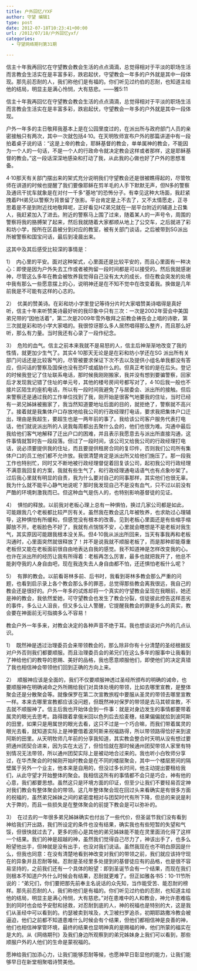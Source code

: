 ```yaml
---
title: 户外回忆/YXF
author: 守望 编辑1
type: post
date: 2012-07-18T10:23:41+00:00
url: /2012/07/18/户外回忆yxf/
categories:
  - 守望网络期刊第31期

---
```

信主十年我再回忆在守望教会教会生活的点点滴滴，总觉得相对于平淡的职场生活而言教会生活实在是丰富多彩，跌宕起伏，守望教会一年多的户外就是其中一段体现。<!--more-->那先前忍耐的人，我们称他们是有福的。你们听见过约伯的忍耐，也知道主给他的结局，明显主是满心怜悯，大有慈悲。——雅5:11

信主十年我再回忆在守望教会教会生活的点点滴滴，总觉得相对于平淡的职场生活而言教会生活实在是丰富多彩，跌宕起伏，守望教会一年多的户外就是其中一段体现。

户外一年多的主日敬拜我基本上是在公园里度过的，在派出所与政府部门人员的亲密接触只有两次，其中一次就包括4·10。在天明牧师宣布户外的那篇讲道中有一段拍着桌子说的话：“这是上帝的教会，耶稣基督的教会，单单属神的教会，不能因为一个人的一句话，不是一个人的行政命令就决定教会这样或者那样，这是耶稣基督的教会。”这一段话深深地感染和打动了我，从此我的心做也好了户外的思想准备。

4·10那天有关部门摆出来的架式充分说明我们守望教会还是很被瞧得起的，尽管牧师在讲道的时候也提醒了我们要像耶稣在剪羊毛的人手下默默无声，但N多的警察及通讯干扰车就象是在对付一千多“基地”的恐怖分子。有幸见这种大场面，我赶紧拽着PH弟兄以警察为背景留了张影。平台肯定是上不去了，又不太情愿走，正寻思着是不是到附近找地敬拜呢，正好看见HZ弟兄就在一层平台附近的辅道上召集人，我赶紧加入了进去。附近的警察马上围了过来，随着某人的一声号令，周围的警察将我的胳膊架了起来，然后我就随着大家都顺从地上了公交车，之后就进了彩和坊小学，按所在区县被分到对应的教室，被有关部门谈话，之后被带到SG派出所被警察和国宝问话，最后到凌晨出来。

这其中及其后感受比较深的事情是：

1）  内心里的平安。面对这种架式，心里面还是比较平安的，而且心里面有一种决心：即使是因为户外失去工作或者被拘留一段时间都是可以接受的。然后我就感谢神，尽管这么多年在教会被牧养我觉得自己没有太大的成长，但在教会突发的处境中我有那么一些愿意摆上的心，说明神还是在不知不觉中在改变着我。换做是几年前我是不可能有这样的心志的。

2）  优美的赞美诗。在彩和坊小学里登记等待分片时大家唱赞美诗唱得是真好听，信主十年来听赞美诗最好听的我印象中只有三次：一次是2002年营会中美国弟兄带的“因他活着”，第二次是2009年雪外敬拜之前教会祷告会上唱的诗歌，第三次就是彩和坊小学大家唱的。我很惊讶那么多人居然唱得那么整齐，而且那么好听，那么有力量。当时我还有心录了一段作纪念。

3）  危险的血气。信主之前本来我就不是易怒的人，<wbr>信主后神渐渐地改变了我的性情，就更加少生气了。其实4·10那<wbr>天无论是是在彩和坊小学还在SG 派出所有关部门问话还是比较客气的，<wbr>尽管被要求保证下次不去以及提供小组名单我都没有答应，<wbr>但问话的警察及国保也没有恐吓或威胁什么的。<wbr>但真正考验的是在后头。登记的时候我登记了住址联系电话，<wbr>那时候我刚刚搬家，我并没有想到要骗警察，<wbr>回家后才发现我记错了住址的单元号，其他的楼号房间号都写对了，<wbr>4·10后我一般也不接片区陌生的座机电话，<wbr>所以有一段时间我避免了与居委会、派出所的接触。<wbr>但后来警察还是通过我的工作单位找到了我，<wbr>刚开始是很客气地要我的住址，当时已经有一弟兄姊妹被搬家了，<wbr>我当然知道要地址后面的目的，就拒绝了，警察就不高兴了。<wbr>接着就是我集体户口存放地给我公司的行政经理打电话，<wbr>要求我把集体户口迁出，理由是我超生，<wbr>要超生也是一两年前的事了。我给该公司客户服务代表打电话，<wbr>他们就说派出所的人说我每周都出去聚什么会的，他们也很为难。<wbr>沟通中最后我给他们客气地解释了迁出户口的困难，<wbr>并且表示我愿意去与派出所直接沟通，这件事情就暂时告一段段落。<wbr>但过了一段时间，该公司又给我公司的行政经理打电话，<wbr>说必须要提供我的住址，而且要提供租房合同的复印件，<wbr>否则我们公司所有集体户口的员工他们都不允许放。<wbr>我很清楚肯定是派出所又给他们施压了。那一段我工作也特别忙，<wbr>同时又不断地被行政经理督促着回复该公司，<wbr>起初我公司行政经理不满意我回复的方案，我就有些生气了，<wbr>和行政经理通电话语气也有点象吵架了。<wbr>过后我心里就有明显的自责，我为什么要对自己的同事那样，<wbr>其实他们也很无辜。我为什么就不能平心静气地说呢？<wbr>那时我发现自己不是没有血气，<wbr>只不过以前没有严酷的环境刺激我而已。但这种血气是伤人的，<wbr>也特别影响基督徒的见证。</wbr></wbr></wbr></wbr></wbr></wbr></wbr></wbr></wbr></wbr></wbr></wbr></wbr></wbr></wbr></wbr></wbr></wbr></wbr></wbr></wbr></wbr></wbr></wbr></wbr></wbr></wbr></wbr></wbr></wbr>

4）  惧怕的释放。以前我对老板心理上总有一种惧怕，换过几家公司都是如此，可能跟我几个老板都比较严厉有关。虽然我在教会这几年被牧养，也求助过心理辅导，这种惧怕有所缓和，但感觉没有根本的改善。见到老板心里面还是有些缩手缩脚放不开。老板脸色不好了，我就有点惴惴不安，心里就会瞎想是不是老板对我生气，其实原因可能跟我根本没关系。但4·10我从派出所回来，当天有事我再和老板沟通时，心里面突然就很释放了！并不是说我就不顺服老板了，而是那种即能尊重老板但又能在老板面前很自由地表达自我的感觉。我不知道神是怎样改变我的心。也许在派出所的经历让我有所得着：老板再怎么厉害，最多也就把我开了，他总不能剥夺我的人身自由吧，现在我连失去人身自由都不怕，还还惧怕老板什么呢？

5）  有罪的教会。以前看哥林多前、后书时，我看到哥林多教会那么严重的问题，也看到启示录上各个教会那么多的罪恶，总觉得那些教会离我很远，我自己的教会还是很好的。户外一年多的试炼却将一个真实的守望教会呈现在我眼前，她还是神的教会，我依然爱她，可守望教会也发生了教会分裂，信徒彼此控告这样恶劣的事件，多么让人沮丧，但又多么让人警醒，它提醒我教会的罪是多么的真实，教会要在神面前无可指摘多么不容易！

教会户外一年多来，对教会决定的各种声音不绝于耳。我也想谈谈对户外的几点认识。

1）  既然神是透过治理委员会来带领教会的，那么除非你有十分清楚的圣经根据反对户外否则我们都要顺服。而且治理委员会的弟兄们在这么多年的服事中让我看到了神给他们的教导的恩赐、美好的品格，我也愿意顺服他们，即使他们的决定真错了我也相信神会带领他们回到正确的方向上来。

2）  顺服神应该是全面的，我们不仅要顺服神透过圣经所颁布的明确的诫命，也要顺服神在明确诫命之外所赐给我们对具体处境的带领，比如去哪里宣教，是整体聚会还是分散聚会等。就像保罗在第二次宣教旅程中要服从圣灵的带领去哪里宣教一样。本来去哪里宣教都应该没问题，但既然神对保罗的带领是去马其顿宣教，不去就不顺服神了。信主后我也开始体会到一件事：就是对身边发生的事情都要带着属灵的眼光去思考。路得跟着拿俄米回以色列后去拾麦穗，结果偏偏就拾到波阿斯的田里，如果只是用属世的眼光去看，这只不过是一个巧合嘛，而我们带着属灵的眼光去看，就知道实际上是神要借着波阿斯来祝福路得，所以带领路得恰好来到波阿斯的田里。从天明牧师几年前的分享我知道，其实教会整合时天明从没有想过要把通州团契合进来，因为实在太远了，但恰恰就在那时候通州团契带领人家里有特别情况无法带领，所以通州团契实际上是被动地合过来的。我也听小白牧师分享过，在华杰聚会的时候刚开始时教会是在不同的楼层聚会，其中一个楼层房间的隔壁属于另外一个业主，他本来是自用的，但没过多长时间，他主动提出要租给我们，从此守望才开始整体的聚会。我相信这所有的事情都不会只是巧合，神有他的心意，我们都要思想。虽然这只是环境方面的印证，但至少让我们不要轻易否定神对我们教会有整体聚会的带领。这几年整体聚会现在回过头来看确实是有很多方面的祝福的，虽然弟兄姊妹之间的紧密度相对与团契时代有所下降，但总的来说是利大于弊的，而且一些损失是在整体聚会的前提下教会是可以弥补的。

3）  在过去的一年很多弟兄姊妹确实也付出了一些代价，但圣诞节我们没有看到神给我们开出路，我们所设定的条件也没有结果，确实我也有些短暂的失望和气馁，但很快就过去了，更多的担心是其他的弟兄姊妹能不能在灵里面消化得了这样一个结果。我们的神是超越的神，虽然我们觉得自己尽力了，神该出手了，也多么盼望他出手，但神就是没有出手，也没对我们说话。虽然我现在也不明白原因是什么，但我也同意：在没有清楚地看到神改变对我们的带领之前，我们就应该持守现在的异象并且忍耐等候。忍耐是圣经里多处提到的基督徒应有的品格，也是很不容易坚持的，之前我们还有一个具体的盼望：即到圣诞节会有一个结果，而现在我们则根本不知道户外什么时候会有结果，忍耐就更难了。但正如雅各书5：10-11节所说的：“弟兄们，你们要把那先前奉主名说话的众先知，当作能受苦、能忍耐的榜样。那先前忍耐的人，我们称他们是有福的。你们听见过约伯的忍耐，也知道主给他的结局，明显主是满心怜悯，大有慈悲。”对在患难中的人和教会，神允许患难临到的同时也会给予安慰和拯救，对忍耐到底的人，神的祝福也是特别的大，这是我们从圣经中可以看到的。约瑟被卖到埃及，大卫被扫罗追杀，初期耶路撒冷教会被逼迫，他们之前都不知道患难什么时候会有个结果，但他们都相信神是良善的神，他们也相信神掌管环境，最终的结果也显明神真的是赐福的神，他们所蒙的福实在是大的。从《网络期刊》及我们身边所观察到的弟兄姊妹身上我们可以看到，那些顺服户外的人他们的生命是蒙祝福的。

愿神给我们加添心力，让我们能够忍耐等候，也愿神早日彰显他的能力，让我们能够早日在新堂相聚唱诗赞美他。